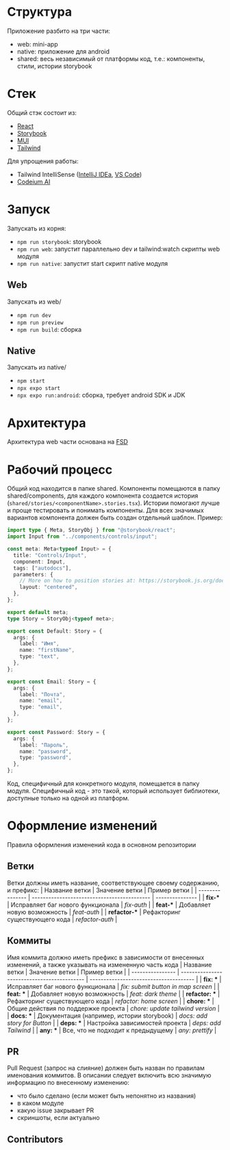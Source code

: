 # Структура

Приложение разбито на три части:

- web: mini-app
- native: приложение для android
- shared: весь независимый от платформы код, т.е.: компоненты, стили, истории storybook

# Стек

Общий стэк состоит из:

- [React](https://react.dev)
- [Storybook](https://storybook.js.org)
- [MUI](https://mui.com)
- [Tailwind](https://tailwindcss.com)

Для упрощения работы:
- Tailwind IntelliSense ([IntelliJ IDEa](https://plugins.jetbrains.com/plugin/15260-tailwind-intellisense), [VS Code](https://marketplace.visualstudio.com/items?itemName=bradlc.vscode-tailwindcss))
- [Codeium AI](https://codeium.com)

# Запуск

Запускать из корня:
- `npm run storybook`: storybook
- `npm run web`: запустит параллельно dev и tailwind:watch скрипты web модуля
- `npm run native`: запустит start скрипт native модуля

## Web

Запускать из web/
- `npm run dev`
- `npm run preview`
- `npm run build`: сборка

## Native

Запускать из native/
- `npm start`
- `npx expo start`
- `npx expo run:android`: сборка, требует android SDK и JDK

# Архитектура

Архитектура web части основана на [FSD](https://feature-sliced.design/)

# Рабочий процесс

Общий код находится в папке shared. Компоненты помещаются в папку shared/components, для каждого компонента создается история (`shared/stories/<componentName>.stories.tsx`). Истории помогают лучше и проще тестировать и понимать компоненты. Для всех значимых вариантов компонента должен быть создан отдельный шаблон. Пример:

```typescript
import type { Meta, StoryObj } from "@storybook/react";
import Input from "../components/controls/input";

const meta: Meta<typeof Input> = {
  title: "Controls/Input",
  component: Input,
  tags: ["autodocs"],
  parameters: {
    // More on how to position stories at: https://storybook.js.org/docs/configure/story-layout
    layout: "centered",
  },
};

export default meta;
type Story = StoryObj<typeof meta>;

export const Default: Story = {
  args: {
    label: "Имя",
    name: "firstName",
    type: "text",
  },
};

export const Email: Story = {
  args: {
    label: "Почта",
    name: "email",
    type: "email",
  },
};

export const Password: Story = {
  args: {
    label: "Пароль",
    name: "password",
    type: "password",
  },
};
```

Код, специфичный для конкретного модуля, помещается в папку модуля. Специфичный код - это такой, который использует библиотеки, доступные только на одной из платформ.

# Оформление изменений

Правила оформления изменений кода в основном репозитории

## Ветки

Ветки должны иметь название, соответствующее своему содержанию, и префикс:
| Название ветки  | Значение ветки                              | Пример ветки    |
| --------------- | ------------------------------------------- | --------------- |
| **fix-\***      | Исправляет баг нового функционала           | _fix-auth_      |
| **feat-\***     | Добавляет новую возможность                 | _feat-auth_     |
| **refactor-\*** | Рефакторинг существующего кода              | _refactor-auth_ |

## Коммиты

Имя коммита должно иметь префикс в зависимости от внесенных изменений, а также указывать на измененную часть кода
| Название ветки   | Значение ветки                              | Пример ветки                           |
| ---------------- | ------------------------------------------- | -------------------------------------- |
| **fix: \***      | Исправляет баг нового функционала           | _fix: submit button in map screen_     |
| **feat: \***     | Добавляет новую возможность                 | _feat: dark theme_                     |
| **refactor: \*** | Рефакторинг существующего кода              | _refactor: home screen_                |
| **chore: \***    | Общие действия по поддержке проекта         | _chore: update tailwind version_       |
| **docs: \***     | Документация (например, истории storybook)  | _docs: add story for Button_           |
| **deps: \***     | Настройка зависимостей проекта              | _deps: add Tailwind_                   |
| **any: \***      | Все, что не подходит к предыдущему          | _any: prettify_                        |

## PR

Pull Request (запрос на слияние) должен быть назван по правилам именования коммитов. В описании следует включить всю значимую информацию по внесенному изменению:

- что было сделано (если может быть непонятно из названия)
- в каком модуле
- какую issue закрывает PR
- скриншоты, если актуально

## Contributors

<!-- ALL-CONTRIBUTORS-LIST:START - Do not remove or modify this section -->
<!-- prettier-ignore-start -->
<!-- markdownlint-disable -->

<!-- markdownlint-restore -->
<!-- prettier-ignore-end -->

<!-- ALL-CONTRIBUTORS-LIST:END -->
